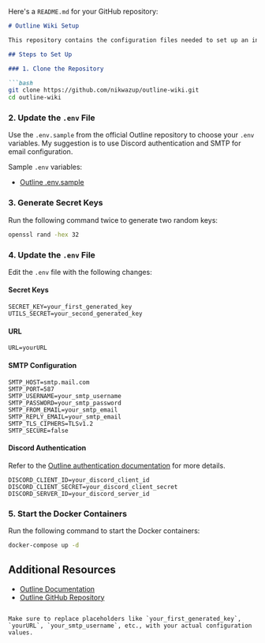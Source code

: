 Here's a `README.md` for your GitHub repository:

```markdown
# Outline Wiki Setup

This repository contains the configuration files needed to set up an instance of the Outline wiki.

## Steps to Set Up

### 1. Clone the Repository

```bash
git clone https://github.com/nikwazup/outline-wiki.git
cd outline-wiki
```

### 2. Update the `.env` File

Use the `.env.sample` from the official Outline repository to choose your `.env` variables. My suggestion is to use Discord authentication and SMTP for email configuration.

Sample `.env` variables:
- [Outline .env.sample](https://github.com/outline/outline/blob/main/.env.sample)

### 3. Generate Secret Keys

Run the following command twice to generate two random keys:

```bash
openssl rand -hex 32
```

### 4. Update the `.env` File

Edit the `.env` file with the following changes:

#### Secret Keys
```plaintext
SECRET_KEY=your_first_generated_key
UTILS_SECRET=your_second_generated_key
```

#### URL
```plaintext
URL=yourURL
```

#### SMTP Configuration
```plaintext
SMTP_HOST=smtp.mail.com
SMTP_PORT=587
SMTP_USERNAME=your_smtp_username
SMTP_PASSWORD=your_smtp_password
SMTP_FROM_EMAIL=your_smtp_email
SMTP_REPLY_EMAIL=your_smtp_email
SMTP_TLS_CIPHERS=TLSv1.2
SMTP_SECURE=false
```

#### Discord Authentication
Refer to the [Outline authentication documentation](https://docs.getoutline.com/s/hosting/doc/authentication-7ViKRmRY5o) for more details.

```plaintext
DISCORD_CLIENT_ID=your_discord_client_id
DISCORD_CLIENT_SECRET=your_discord_client_secret
DISCORD_SERVER_ID=your_discord_server_id
```

### 5. Start the Docker Containers

Run the following command to start the Docker containers:

```bash
docker-compose up -d
```

## Additional Resources

- [Outline Documentation](https://docs.getoutline.com/s/hosting)
- [Outline GitHub Repository](https://github.com/outline/outline)
```

Make sure to replace placeholders like `your_first_generated_key`, `yourURL`, `your_smtp_username`, etc., with your actual configuration values.
